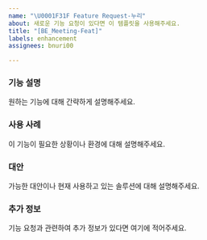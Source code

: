 ```yaml
---
name: "\U0001F31F Feature Request-누리"
about: 새로운 기능 요청이 있다면 이 템플릿을 사용해주세요.
title: "[BE_Meeting-Feat]"
labels: enhancement
assignees: bnuri00

---
```


### 기능 설명
원하는 기능에 대해 간략하게 설명해주세요.

### 사용 사례
이 기능이 필요한 상황이나 환경에 대해 설명해주세요.

### 대안
가능한 대안이나 현재 사용하고 있는 솔루션에 대해 설명해주세요.

### 추가 정보
기능 요청과 관련하여 추가 정보가 있다면 여기에 적어주세요.
